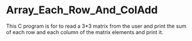 # Array_Each_Row_And_ColAdd
This C program is for to read a 3*3 matrix from the user and print the sum of each row and each column of the matrix elements and print it. 
